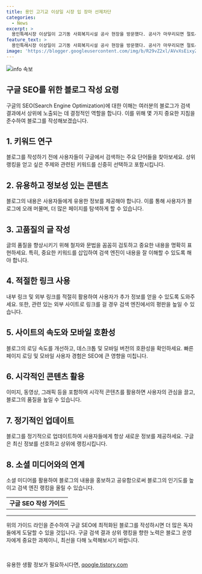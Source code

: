 ```yaml
---
title: 용인 고기교 이상일 시장 입 장마 선제차단
categories:
  - News
excerpt: >
  용인특례시장 이상일이 고기동 사회복지시설 공사 현장을 방문했다. 공사가 마무리되면 절토사면 붕괴를 방지하기 위해 옹벽 구조물과 배수시설이 설치될 예정이며, 주변 환경도 개선되어 주민들의 안전을 보장한다. 또한 고기교의 보강공사를 통해 교량 상부를 걷어내고 하이브리드 섬유바를 설치하여 안전성을 높였으며, 동막천의 환경도 개선되어 집중호우 피해를 방지하기 위한 대책을 마련하고 있다. 이에 이상일 시장은 주민들의 안전을 위해 행정 조치 및 공사를 추진할 계획이라고 밝혔다.
feature_text: >
  용인특례시장 이상일이 고기동 사회복지시설 공사 현장을 방문했다. 공사가 마무리되면 절토사면 붕괴를 방지하기 위해 옹벽 구조물과 배수시설이 설치될 예정이며, 주변 환경도 개선되어 주민들의 안전을 보장한다. 또한 고기교의 보강공사를 통해 교량 상부를 걷어내고 하이브리드 섬유바를 설치하여 안전성을 높였으며, 동막천의 환경도 개선되어 집중호우 피해를 방지하기 위한 대책을 마련하고 있다. 이에 이상일 시장은 주민들의 안전을 위해 행정 조치 및 공사를 추진할 계획이라고 밝혔다.
image: 'https://blogger.googleusercontent.com/img/b/R29vZ2xl/AVvXsEixyZcFfHzMRdzZMjFBmAUKJYCLCGyLL1o632UiGVXcaFdKo_bkvkuCioo0uUKlGfBVcT3P84aROyZIXSBEx3Aw5nCQ3pTgDom1WDC4m8eifvWiAmWEEVb4x6G_l8C0QH225ldMjyaFvpxGEBGNO37VmDTDMHGhJPq73UglMfDca1-0aw/s1600/blogspot.png'
---
```


<p><img src="https://blogger.googleusercontent.com/img/b/R29vZ2xl/AVvXsEixyZcFfHzMRdzZMjFBmAUKJYCLCGyLL1o632UiGVXcaFdKo_bkvkuCioo0uUKlGfBVcT3P84aROyZIXSBEx3Aw5nCQ3pTgDom1WDC4m8eifvWiAmWEEVb4x6G_l8C0QH225ldMjyaFvpxGEBGNO37VmDTDMHGhJPq73UglMfDca1-0aw/s1600/blogspot.png" alt="info 속보" /></p>

<h2 data-ke-size="size26">구글 SEO를 위한 블로그 작성 요령</h2>

<p data-ke-size="size16">구글의 SEO(Search Engine Optimization)에 대한 이해는 여러분의 블로그가 검색 결과에서 상위에 노출되는 데 결정적인 역할을 합니다. 이를 위해 몇 가지 중요한 지침을 준수하여 블로그를 작성해보겠습니다.</p>

<h2>1. 키워드 연구</h2>

<p>블로그를 작성하기 전에 사용자들이 구글에서 검색하는 주요 단어들을 찾아보세요. 상위 랭킹을 얻고 싶은 주제와 관련된 키워드를 신중히 선택하고 포함시킵니다.</p>

<h2>2. 유용하고 정보성 있는 콘텐츠</h2>

<p>블로그의 내용은 사용자들에게 유용한 정보를 제공해야 합니다. 이를 통해 사용자가 블로그에 오래 머물며, 더 많은 페이지를 탐색하게 할 수 있습니다.</p>

<h2>3. 고품질의 글 작성</h2>

<p>글의 품질을 향상시키기 위해 철자와 문법을 꼼꼼히 검토하고 중요한 내용을 명확히 표현하세요. 특히, 중요한 키워드를 삽입하여 검색 엔진이 내용을 잘 이해할 수 있도록 해야 합니다.</p>

<h2>4. 적절한 링크 사용</h2>

<p>내부 링크 및 외부 링크를 적절히 활용하여 사용자가 추가 정보를 얻을 수 있도록 도와주세요. 또한, 관련 있는 외부 사이트로 링크를 걸 경우 검색 엔진에서의 평판을 높일 수 있습니다.</p>

<h2>5. 사이트의 속도와 모바일 호환성</h2>

<p>블로그의 로딩 속도를 개선하고, 데스크톱 및 모바일 버전의 호환성을 확인하세요. 빠른 페이지 로딩 및 모바일 사용자 경험은 SEO에 큰 영향을 미칩니다.</p>

<h2>6. 시각적인 콘텐츠 활용</h2>

<p>이미지, 동영상, 그래픽 등을 포함하여 시각적 콘텐츠를 활용하면 사용자의 관심을 끌고, 블로그의 품질을 높일 수 있습니다.</p>

<h2>7. 정기적인 업데이트</h2>

<p>블로그를 정기적으로 업데이트하여 사용자들에게 항상 새로운 정보를 제공하세요. 구글은 최신 정보를 선호하고 상위에 랭킹시킵니다.</p>

<h2>8. 소셜 미디어와의 연계</h2>

<p>소셜 미디어를 활용하여 블로그의 내용을 홍보하고 공유함으로써 블로그의 인기도를 높이고 검색 엔진 랭킹을 올릴 수 있습니다.</p>

<table>
  <tr>
    <td style="text-align: center; height: 17px;"><b>구글 SEO 작성 가이드</b></td>
  </tr>
</table>

<hr>

<p data-ke-size="size16">위의 가이드 라인을 준수하여 구글 SEO에 최적화된 블로그를 작성하시면 더 많은 독자들에게 도달할 수 있을 것입니다. 구글 검색 결과 상위 랭킹을 향한 노력은 블로그 운영자에게 중요한 과제이니, 최선을 다해 노력해보시기 바랍니다.</p>

<p data-ke-size="size16">&nbsp;</p>
유용한 생활 정보가 필요하시다면, <a href="https://qoogle.tistory.com" rel="dofollow">qoogle.tistory.com</a>


